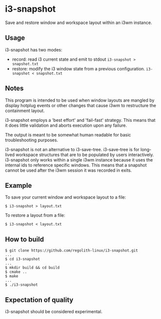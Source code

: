# i3-snapshot
Save and restore window and workspace layout within an i3wm instance.

## Usage

i3-snapshot has two modes: 

* record: read i3 current state and emit to stdout
`i3-snapshot > snapshot.txt`
* restore: modify the i3 window state from a previous configuration.
`i3-snapshot < snapshot.txt`
  
## Notes

This program is intended to be used when window layouts are mangled by display hotplug events or other changes that cause i3wm to restructure the containment layout.

i3-snapshot employs a 'best effort' and 'fail-fast' strategy.  This means that it does little validation and aborts execution upon any failure.

The output is meant to be somewhat human readable for basic troubleshooting purposes.

i3-snapshot is not an alternative to i3-save-tree.  i3-save-tree is for long-lived workspace structures that are to be populated by users interactively.  i3-snapshot only works within a single i3wm instance because it uses the internal ids to reference specific windows.  This means that a snapshot cannot be used after the i3wm session it was recorded in exits. 

## Example

To save your current window and workspace layout to a file:
```
$ i3-snapshot > layout.txt
```

To restore a layout from a file:
```
$ i3-snapshot < layout.txt
```

## How to build

```
$ git clone https://github.com/regolith-linux/i3-snapshot.git
...
$ cd i3-snapshot
...
$ mkdir build && cd build
$ cmake ..
$ make
...
$ ./i3-snapshot
```

## Expectation of quality

i3-snapshot should be considered experimental.